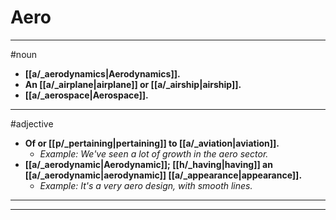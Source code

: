 # Aero
---
#noun
- **[[a/_aerodynamics|Aerodynamics]].**
- **An [[a/_airplane|airplane]] or [[a/_airship|airship]].**
- **[[a/_aerospace|Aerospace]].**
---
#adjective
- **Of or [[p/_pertaining|pertaining]] to [[a/_aviation|aviation]].**
	- _Example: We've seen a lot of growth in the aero sector._
- **[[a/_aerodynamic|Aerodynamic]]; [[h/_having|having]] an [[a/_aerodynamic|aerodynamic]] [[a/_appearance|appearance]].**
	- _Example: It's a very aero design, with smooth lines._
---
---
